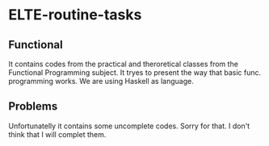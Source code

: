# ELTE-routine-tasks

## Functional
It contains codes from the practical and theroretical classes from the Functional Programming subject.
It tryes to present the way that basic func. programming works.
We are using Haskell as language.

## Problems
Unfortunatelly it contains some uncomplete codes. Sorry for that. I don't think that I will complet them.
